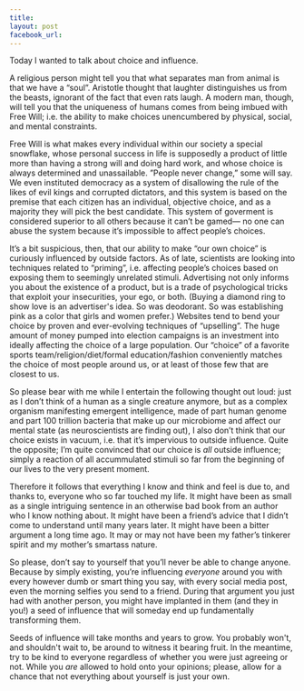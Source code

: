 ```yaml
---
title: 
layout: post
facebook_url: 
---
```


Today I wanted to talk about choice and influence.

A religious person might tell you that what separates man from animal is that we have a “soul”. Aristotle thought that laughter distinguishes us from the beasts, ignorant of the fact that even rats laugh. A modern man, though, will tell you that the uniqueness of humans comes from being imbued with Free Will; i.e. the ability to make choices unencumbered by physical, social, and mental constraints.

Free Will is what makes every individual within our society a special snowflake, whose personal success in life is supposedly a product of little more than having a strong will and doing hard work, and whose choice is always determined and unassailable. ”People never change,” some will say. We even instituted democracy as a system of disallowing the rule of the likes of evil kings and corrupted dictators, and this system is based on the premise that each citizen has an individual, objective choice, and as a majority they will pick the best candidate. This system of goverment is considered superior to all others because it can’t be gamed— no one can abuse the system because it’s impossible to affect people’s choices.

It’s a bit suspicious, then, that our ability to make “our own choice” is curiously influenced by outside factors. As of late, scientists are looking into techniques related to “priming”, i.e. affecting people’s choices based on exposing them to seemingly unrelated stimuli. Advertising not only informs you about the existence of a product, but is a trade of psychological tricks that exploit your insecurities, your ego, or both. (Buying a diamond ring to show love is an advertiser's idea. So was deodorant. So was establishing pink as a color that girls and women prefer.) Websites tend to bend your choice by proven and ever-evolving techniques of “upselling”. The huge amount of money pumped into election campaigns is an investment into ideally affecting the choice of a large population. Our “choice” of a favorite sports team/religion/diet/formal education/fashion conveniently matches the choice of most people around us, or at least of those few that are closest to us.

So please bear with me while I entertain the following thought out loud: just as I don’t think of a human as a single creature anymore, but as a complex organism manifesting emergent intelligence, made of part human genome and part 100 trillion bacteria that make up our microbiome and affect our mental state (as neuroscientists are finding out), I also don’t think that our choice exists in vacuum, i.e. that it’s impervious to outside influence. Quite the opposite; I’m quite convinced that our choice is *all* outside influence; simply a reaction of all accummulated stimuli so far from the beginning of our lives to the very present moment.

Therefore it follows that everything I know and think and feel is due to, and thanks to, everyone who so far touched my life. It might have been as small as a single intriguing sentence in an otherwise bad book from an author who I know nothing about. It might have been a friend’s advice that I didn’t come to understand until many years later. It might have been a bitter argument a long time ago. It may or may not have been my father’s tinkerer spirit and my mother’s smartass nature.

So please, don’t say to yourself that you’ll never be able to change anyone. Because by simply existing, you’re influencing *everyone* around you with every however dumb or smart thing you say, with every social media post, even the morning selfies you send to a friend. During that argument you just had with another person, you might have implanted in them (and they in you!) a seed of influence that will someday end up fundamentally transforming them.

Seeds of influence will take months and years to grow. You probably won't, and shouldn't wait to, be around to witness it bearing fruit. In the meantime, try to be kind to everyone regardless of whether you were just agreeing or not. While you *are* allowed to hold onto your opinions; please, allow for a chance that not everything about yourself is just your own.

